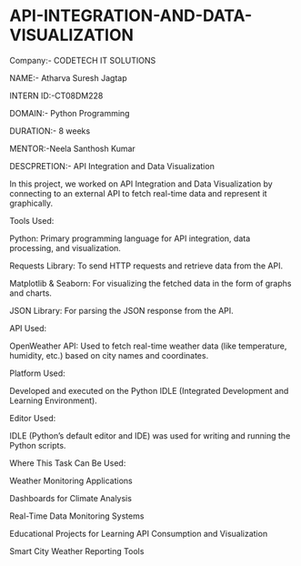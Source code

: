 # API-INTEGRATION-AND-DATA-VISUALIZATION
Company:- CODETECH IT SOLUTIONS

NAME:- Atharva Suresh Jagtap

INTERN ID:-CT08DM228

DOMAIN:-  Python Programming

DURATION:- 8 weeks

MENTOR:-Neela Santhosh Kumar

DESCPRETION:- API Integration and Data Visualization

In this project, we worked on API Integration and Data Visualization by connecting to an external API to fetch real-time data and represent it graphically.

Tools Used:

Python: Primary programming language for API integration, data processing, and visualization.

Requests Library: To send HTTP requests and retrieve data from the API.

Matplotlib & Seaborn: For visualizing the fetched data in the form of graphs and charts.

JSON Library: For parsing the JSON response from the API.

API Used:

OpenWeather API: Used to fetch real-time weather data (like temperature, humidity, etc.) based on city names and coordinates.

Platform Used:

Developed and executed on the Python IDLE (Integrated Development and Learning Environment).

Editor Used:

IDLE (Python’s default editor and IDE) was used for writing and running the Python scripts.

Where This Task Can Be Used:

Weather Monitoring Applications

Dashboards for Climate Analysis

Real-Time Data Monitoring Systems

Educational Projects for Learning API Consumption and Visualization

Smart City Weather Reporting Tools
